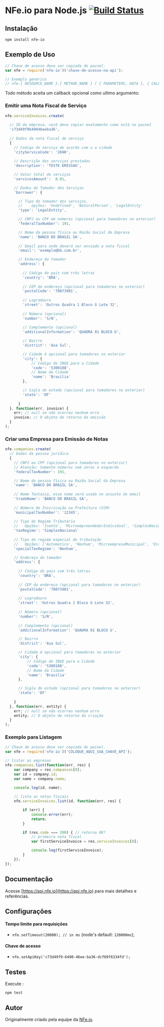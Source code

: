 # NFe.io para Node.js [![Build Status](https://travis-ci.org/nfe/client-nodejs.svg?branch=master)](https://travis-ci.org/nfe/client-nodejs)

## Instalação

`npm install nfe-io`

## Exemplo de Uso
```js
// Chave de acesso deve ser copiada do painel.
var nfe = require('nfe-io')('chave-de-acesso-na-api');

// Exemplo genérico
// nfe.{ RESOURCE_NAME }.{ METHOD_NAME } ( { PARAMETERS, DATA }, { CALLBACK_FUNCTION } )
```
Todo método aceita um callback opcional como ultimo argumento:

### Emitir uma Nota Fiscal de Serviço
```js
nfe.serviceInvoices.create(
  
  // ID da empresa, você deve copiar exatamente como está no painel
  'c73d49f9649046eeba36', 
  
  // Dados da nota fiscal de serviço
  {  
    // Código do serviço de acordo com o a cidade
    'cityServiceCode': '2690',
    
    // Descrição dos serviços prestados
    'description': 'TESTE EMISSAO',  

    // Valor total do serviços
    'servicesAmount':  0.01,

    // Dados do Tomador dos Serviços
    'borrower': {  

      // Tipo do tomador dos serviços, 
      //    opções: 'Undefined', 'NaturalPerson', 'LegalEntity'
      'type': 'LegalEntity',

      // CNPJ ou CPF em números (opcional para tomadores no exterior)
      'federalTaxNumber': 191,

      // Nome da pessoa física ou Razão Social da Empresa
      'name': 'BANCO DO BRASIL SA',
      
      // Email para onde deverá ser enviado a nota fiscal
      'email': 'exemplo@bb.com.br',

      // Endereço do tomador
      'address': {
      	
      	// Código do pais com três letras
        'country': 'BRA',
        
        // CEP do endereço (opcional para tomadores no exterior)
        'postalCode': '70073901',
         
        // Logradouro
        'street': 'Outros Quadra 1 Bloco G Lote 32',
        
        // Número (opcional)
        'number': 'S/N',
        
        // Complemento (opcional) 
        'additionalInformation': 'QUADRA 01 BLOCO G',

        // Bairro
        'district': 'Asa Sul', 

		// Cidade é opcional para tomadores no exterior
        'city': { 
            // Código do IBGE para a Cidade
            'code': '5300108',
            // Nome da Cidade
            'name': 'Brasilia'
        },

        // Sigla do estado (opcional para tomadores no exterior)
        'state': 'DF'
        
      }
  }, function(err, invoice) {    
    err; // null se não ocorreu nenhum erro
    invoice; // O objeto de retorno da emissão    
  }
);
```

### Criar uma Empresa para Emissão de Notas
```js
nfe.companies.create(
  // Dados da pessoa jurídica
  {
    // CNPJ ou CPF (opcional para tomadores no exterior)
    // Atenção: Somente números sem zeros a esquerda
    'federalTaxNumber': 191, 

    // Nome da pessoa física ou Razão Social da Empresa
    'name': 'BANCO DO BRASIL SA',
    
    // Nome fantasia, esse nome será usado no assunto do email
    'tradeName': 'BANCO DO BRASIL SA',
        
    // Número de Inscricação na Prefeitura (CCM) 
    'municipalTaxNumber': '12345',
    
    // Tipo do Regime Tributário
    //   Opções: 'Isento', 'MicroempreendedorIndividual', 'SimplesNacional', 'LucroPresumido', 'LucroReal'
    'taxRegime': 'SimplesNacional'
    
    // Tipo do regime especial de tributação
    //   Opções: ['Automatico', 'Nenhum', 'MicroempresaMunicipal', 'Estimativa', 'SociedadeDeProfissionais', 'Cooperativa', 'MicroempreendedorIndividual', 'MicroempresarioEmpresaPequenoPorte']
    'specialTaxRegime': 'Nenhum',

    // Endereço do tomador
    'address': {
      
      // Código do pais com três letras
      'country': 'BRA',
      
      // CEP do endereço (opcional para tomadores no exterior)
      'postalCode': '70073901',
       
      // Logradouro
      'street': 'Outros Quadra 1 Bloco G Lote 32',
      
      // Número (opcional)
      'number': 'S/N',
      
      // Complemento (opcional) 
      'additionalInformation': 'QUADRA 01 BLOCO G',

      // Bairro
      'district': 'Asa Sul', 

      // Cidade é opcional para tomadores no exterior
      'city': { 
          // Código do IBGE para a Cidade
          'code': '5300108',
          // Nome da Cidade
          'name': 'Brasilia'
      },

      // Sigla do estado (opcional para tomadores no exterior)
      'state': 'DF'
      
    }
  }, function(err, entity) {
    err; // null se não ocorreu nenhum erro
    entity; // O objeto de retorno da criação
  }
);
```

### Exemplo para Listagem
```js
// Chave de acesso deve ser copiada do painel.
var nfe = require('nfe-io')('COLOQUE_AQUI_SUA_CHAVE_API');

// listar as empresas
nfe.companies.list(function(err, res) {
    var company = res.companies[0];
    var id = company.id;
    var name = company.name;
        
    console.log(id, name);

    // lista as notas fiscais
    nfe.serviceInvoices.list(id, function(err, res) {

        if (err) {
            console.error(err);
            return;            
        }

        if (res.code === 200) { // retorno OK?
            // primeira nota fiscal
            var firstServiceInvoice = res.serviceInvoices[0];

            console.log(firstServiceInvoice);
        }
    });
});
```

## Documentação

Acesse [https://api.nfe.io](https://api.nfe.io) para mais detalhes e referências.

## Configurações 

#### Tempo limite para requisições
 * `nfe.setTimeout(20000); // in ms` (node's default: `120000ms`);
 
#### Chave de acesso
 * `nfe.setApiKey('c73d49f9-6490-46ee-ba36-dcf69f6334fd');` 

## Testes
Execute :

`npm test`

## Autor

Originalmente criado pela equipe da [NFe.io](https://github.com/nfe).
